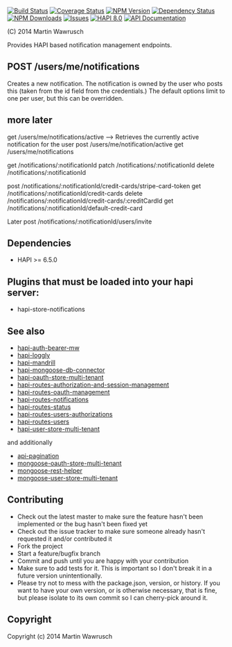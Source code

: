 [![Build Status](https://travis-ci.org/codedoctor/hapi-routes-notifications.svg?branch=master)](https://travis-ci.org/codedoctor/hapi-routes-notifications)
[![Coverage Status](https://img.shields.io/coveralls/codedoctor/hapi-routes-notifications.svg)](https://coveralls.io/r/codedoctor/hapi-routes-notifications)
[![NPM Version](http://img.shields.io/npm/v/hapi-routes-notifications.svg)](https://www.npmjs.org/package//hapi-routes-notifications)
[![Dependency Status](https://gemnasium.com/codedoctor/hapi-routes-notifications.svg)](https://gemnasium.com/codedoctor/hapi-routes-notifications)
[![NPM Downloads](http://img.shields.io/npm/dm/hapi-routes-notifications.svg)](https://www.npmjs.org/package/hapi-routes-notifications)
[![Issues](http://img.shields.io/github/issues/codedoctor/hapi-routes-notifications.svg)](https://github.com/codedoctor/hapi-routes-notifications/issues)
[![HAPI 8.0](http://img.shields.io/badge/hapi-8.0-blue.svg)](http://hapijs.com)
[![API Documentation](http://img.shields.io/badge/API-Documentation-ff69b4.svg)](http://coffeedoc.info/github/codedoctor/hapi-routes-notifications)

(C) 2014 Martin Wawrusch

Provides HAPI based notification management endpoints.

## POST /users/me/notifications

Creates a new notification. The notification is owned by the user who posts this (taken from the id field from the credentials.) The default options limit to one per user, but this can be overridden.




## more later
get /users/me/notifications/active --> Retrieves the currently active notification for the user
post /users/me/notification/active
get /users/me/notifications

get /notifications/:notificationId
patch /notifications/:notificationId
delete /notifications/:notificationId

post /notifications/:notificationId/credit-cards/stripe-card-token
get /notifications/:notificationId/credit-cards
delete /notifications/:notificationId/credit-cards/:creditCardId
get /notifications/:notificationId/default-credit-card

Later
post /notifications/:notificationId/users/invite






## Dependencies

* HAPI >= 6.5.0

## Plugins that must be loaded into your hapi server:

* hapi-store-notifications

## See also

* [hapi-auth-bearer-mw](https://github.com/codedoctor/hapi-auth-bearer-mw)
* [hapi-loggly](https://github.com/codedoctor/hapi-loggly)
* [hapi-mandrill](https://github.com/codedoctor/hapi-mandrill)
* [hapi-mongoose-db-connector](https://github.com/codedoctor/hapi-mongoose-db-connector)
* [hapi-oauth-store-multi-tenant](https://github.com/codedoctor/hapi-oauth-store-multi-tenant)
* [hapi-routes-authorization-and-session-management](https://github.com/codedoctor/hapi-routes-authorization-and-session-management)
* [hapi-routes-oauth-management](https://github.com/codedoctor/hapi-routes-oauth-management)
* [hapi-routes-notifications](https://github.com/codedoctor/hapi-routes-notifications)
* [hapi-routes-status](https://github.com/codedoctor/hapi-routes-status)
* [hapi-routes-users-authorizations](https://github.com/codedoctor/hapi-routes-users-authorizations)
* [hapi-routes-users](https://github.com/codedoctor/hapi-routes-users)
* [hapi-user-store-multi-tenant](https://github.com/codedoctor/hapi-user-store-multi-tenant)

and additionally

* [api-pagination](https://github.com/codedoctor/api-pagination)
* [mongoose-oauth-store-multi-tenant](https://github.com/codedoctor/mongoose-oauth-store-multi-tenant)
* [mongoose-rest-helper](https://github.com/codedoctor/mongoose-rest-helper)
* [mongoose-user-store-multi-tenant](https://github.com/codedoctor/mongoose-user-store-multi-tenant)

## Contributing
 
* Check out the latest master to make sure the feature hasn't been implemented or the bug hasn't been fixed yet
* Check out the issue tracker to make sure someone already hasn't requested it and/or contributed it
* Fork the project
* Start a feature/bugfix branch
* Commit and push until you are happy with your contribution
* Make sure to add tests for it. This is important so I don't break it in a future version unintentionally.
* Please try not to mess with the package.json, version, or history. If you want to have your own version, or is otherwise necessary, that is fine, but please isolate to its own commit so I can cherry-pick around it.

## Copyright

Copyright (c) 2014 Martin Wawrusch 


